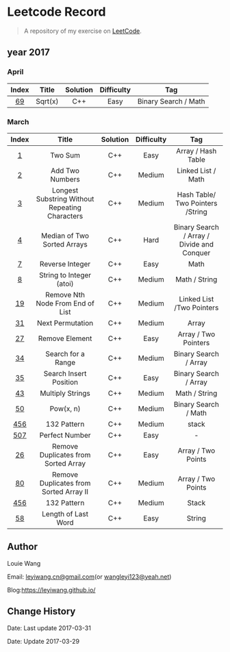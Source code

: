 # Leetcode Record

> A repository of my exercise on [LeetCode](https://leetcode.com).
## year 2017

### April

|                  Index                   |  Title  | Solution | Difficulty |         Tag          |
| :--------------------------------------: | :-----: | :------: | :--------: | :------------------: |
| [69](https://leetcode.com/problems/sqrtx/#/description) | Sqrt(x) |   C++    |    Easy    | Binary Search / Math |

### March

|                  Index                   |                  Title                   | Solution | Difficulty |                   Tag                    |
| :--------------------------------------: | :--------------------------------------: | :------: | :--------: | :--------------------------------------: |
| [1](https://leetcode.com/problems/two-sum/#/description) |                 Two Sum                  |   C++    |    Easy    |            Array / Hash Table            |
| [2](https://leetcode.com/problems/add-two-numbers/#/description) |             Add Two Numbers              |   C++    |   Medium   |            Linked List / Math            |
| [3](https://leetcode.com/problems/longest-substring-without-repeating-characters/#/description) | Longest Substring Without Repeating Characters |   C++    |   Medium   |     Hash Table/ Two Pointers /String     |
| [4](https://leetcode.com/problems/median-of-two-sorted-arrays/#/description) |       Median of Two Sorted Arrays        |   C++    |    Hard    | Binary Search / Array / Divide and Conquer |
| [7](https://leetcode.com/problems/reverse-integer/#/description) |             Reverse Integer              |   C++    |    Easy    |                   Math                   |
| [8](https://leetcode.com/problems/string-to-integer-atoi/#/description) |         String to Integer (atoi)         |   C++    |   Medium   |              Math / String               |
| [19](https://leetcode.com/problems/remove-nth-node-from-end-of-list/#/description) |     Remove Nth Node From End of List     |   C++    |   Medium   |        Linked List /Two Pointers         |
| [31](https://leetcode.com/problems/next-permutation/#/description) |             Next Permutation             |   C++    |   Medium   |                  Array                   |
| [27](https://leetcode.com/problems/remove-element/#/description) |              Remove Element              |   C++    |    Easy    |           Array / Two Pointers           |
| [34](https://leetcode.com/problems/search-for-a-range/#/description) |            Search for a Range            |   C++    |   Medium   |          Binary Search / Array           |
| [35](https://leetcode.com/problems/search-insert-position/#/description) |          Search Insert Position          |   C++    |    Easy    |          Binary Search / Array           |
| [43](https://leetcode.com/problems/multiply-strings/#/description) |             Multiply Strings             |   C++    |   Medium   |              Math / String               |
| [50](https://leetcode.com/problems/powx-n/#/description) |                Pow(x, n)                 |   C++    |   Medium   |           Binary Search / Math           |
| [456](https://leetcode.com/problems/132-pattern/#/description) |               132 Pattern                |   C++    |   Medium   |                  stack                   |
| [507](https://leetcode.com/contest/leetcode-weekly-contest-25/problems/perfect-number/) |              Perfect Number              |   C++    |    Easy    |                    -                     |
| [26](https://leetcode.com/problems/remove-duplicates-from-sorted-array/#/description) |   Remove Duplicates from Sorted Array    |   C++    |    Easy    |            Array / Two Points            |
| [80](https://leetcode.com/problems/remove-duplicates-from-sorted-array-ii/#/description) |  Remove Duplicates from Sorted Array II  |   C++    |   Medium   |            Array / Two Points            |
| [456](https://leetcode.com/problems/132-pattern/#/description) |               132 Pattern                |   C++    |   Medium   |                  Stack                   |
| [58](https://leetcode.com/problems/length-of-last-word/#/description) |           Length of Last Word            |   C++    |    Easy    |                  String                  |

## Author

Louie Wang

Email: leyiwang.cn@gmail.com(or wangleyi123@yeah.net)

Blog:https://leyiwang.github.io/

## Change History

Date: Last update 2017-03-31 

Date: Update 2017-03-29 